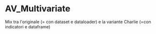 # AV_Multivariate
Mix tra l'originale (= con dataset e dataloader) e la variante Charlie (=con indicatori e dataframe)
